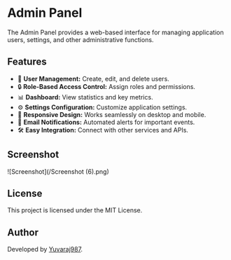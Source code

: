 # Admin Panel

The Admin Panel provides a web-based interface for managing application users, settings, and other administrative functions.

## Features

- 👤 **User Management:** Create, edit, and delete users.
- 🔒 **Role-Based Access Control:** Assign roles and permissions.
- 📊 **Dashboard:** View statistics and key metrics.
- ⚙️ **Settings Configuration:** Customize application settings.
- 📱 **Responsive Design:** Works seamlessly on desktop and mobile.
- 📧 **Email Notifications:** Automated alerts for important events.
- 🛠️ **Easy Integration:** Connect with other services and APIs.

## Screenshot

![Screenshot](/Screenshot (6).png)

## License

This project is licensed under the MIT License.

## Author

Developed by [Yuvaraj987](https://github.com/Yuvaraj987).
